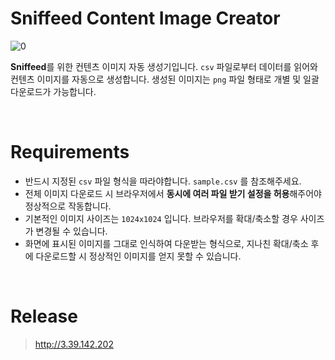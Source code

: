 # Sniffeed Content Image Creator

![0](https://user-images.githubusercontent.com/72238126/160923888-053c92d2-440e-4c88-ad87-d636b4ce8159.png)

**Sniffeed**를 위한 컨텐츠 이미지 자동 생성기입니다. `csv` 파일로부터 데이터를 읽어와 컨텐츠 이미지를 자동으로 생성합니다. 생성된 이미지는 `png` 파일 형태로 개별 및 일괄 다운로드가 가능합니다.

<br>

# Requirements

- 반드시 지정된 `csv` 파일 형식을 따라야합니다. `sample.csv` 를 참조해주세요.
- 전체 이미지 다운로드 시 브라우저에서 **동시에 여러 파일 받기 설정을 허용**해주어야 정상적으로 작동합니다.
- 기본적인 이미지 사이즈는 `1024x1024` 입니다. 브라우저를 확대/축소할 경우 사이즈가 변경될 수 있습니다.
- 화면에 표시된 이미지를 그대로 인식하여 다운받는 형식으로, 지나친 확대/축소 후에 다운로드할 시 정상적인 이미지를 얻지 못할 수 있습니다.

<br>

# Release

> http://3.39.142.202